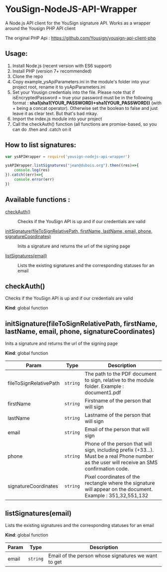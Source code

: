 # YouSign-NodeJS-API-Wrapper

A Node.js API client for the YouSign signature API. Works as a wrapper around the Yousign PHP API client

The original PHP Api : https://github.com/Yousign/yousign-api-client-php
## Usage:

1. Install Node.js (recent version with ES6 support)
2. Install PHP (version 7+ recommended)
3. Clone the repo
4. Copy example_ysApiParameters.ini in the module's folder into your project root, rename it to ysApiParameters.ini
5. Set your Yousign credentials into the file. Please note that if isEncryptedPassword = true your password must be in the following format : **sha1(sha1(YOUR_PASSWORD)+sha1(YOUR_PASSWORD))** (with + being a concat operator). Otherwise set the boolean to false and just leave it as clear text. But that's bad mkay.
6. Import the index.js module into your project
7. Call the checkAuth() function (all functions are promise-based, so you can do .then and .catch on it

## How to list signatures:
```JavaScript
var ysAPIWrapper = require('yousign-nodejs-api-wrapper')

ysAPIWrapper.listSignatures("jean@dubois.org").then((res)=>{
    console.log(res)
}).catch((err)=>{
    console.error(err)
})
```



## Available functions :

<dl>
<dt><a href="#checkAuth">checkAuth()</a></dt>
<dd><p>Checks if the YouSign API is up and if our credentials are valid</p>
</dd>
<dt><a href="#initSignature">initSignature(fileToSignRelativePath, firstName, lastName, email, phone, signatureCoordinates)</a></dt>
<dd><p>Inits a signature and returns the url of the signing page</p>
</dd>
<dt><a href="#listSignatures">listSignatures(email)</a></dt>
<dd><p>Lists the existing signatures and the corresponding statuses for an email</p>
</dd>
</dl>

<a name="checkAuth"></a>

## checkAuth()
Checks if the YouSign API is up and if our credentials are valid

**Kind**: global function
<a name="initSignature"></a>

## initSignature(fileToSignRelativePath, firstName, lastName, email, phone, signatureCoordinates)
Inits a signature and returns the url of the signing page

**Kind**: global function

| Param | Type | Description |
| --- | --- | --- |
| fileToSignRelativePath | <code>string</code> | The path to the PDF document to sign, relative to the module folder.  Example : document1.pdf |
| firstName | <code>string</code> | Firstname of the person that will sign |
| lastName | <code>string</code> | Lastname of the person that will sign |
| email | <code>string</code> | Email of the person that will sign |
| phone | <code>string</code> | Phone of the person that will sign, including prefix (+33...).  Must be a real Phone number as the user will receive an SMS confirmation code. |
| signatureCoordinates | <code>string</code> | Pixel coordinates of the rectangle where the signature will appear on the document. Example : 351,32,551,132 |

<a name="listSignatures"></a>

## listSignatures(email)
Lists the existing signatures and the corresponding statuses for an email

**Kind**: global function

| Param | Type | Description |
| --- | --- | --- |
| email | <code>string</code> | Email of the person whose signatures we want to get |